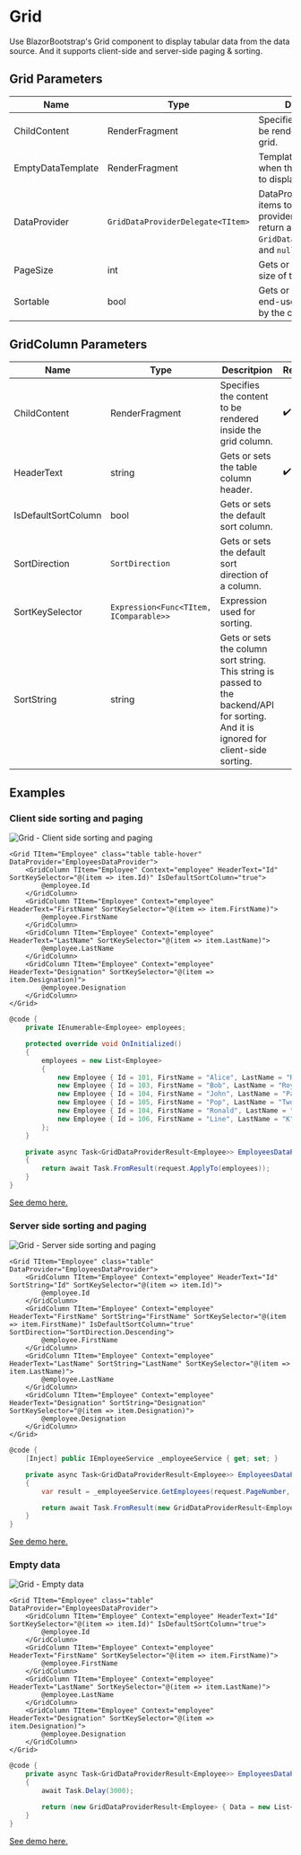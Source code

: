 ﻿---
sidebar_label: Grid
sidebar_position: 6
---

# Grid

Use BlazorBootstrap's Grid component to display tabular data from the data source. And it supports client-side and server-side paging & sorting.

## Grid Parameters

| Name | Type | Descritpion | Required | Default |
|--|--|--|--|--|
| ChildContent | RenderFragment | Specifies the content to be rendered inside the grid. | ✔️ | |
| EmptyDataTemplate | RenderFragment | Template to render when there are no rows to display. | | `No Data.` |
| DataProvider | `GridDataProviderDelegate<TItem>` | DataProvider is for items to render. The provider should always return an instance of `GridDataProviderResult`, and `null` is not allowed. | | |
| PageSize | int | Gets or sets the page size of the grid. | | 10 |
| Sortable | bool | Gets or sets whether end-users can sort data by the column's values. | | true |

## GridColumn Parameters

| Name | Type | Descritpion | Required | Default |
|--|--|--|--|--|
| ChildContent | RenderFragment | Specifies the content to be rendered inside the grid column. | ✔️ | |
| HeaderText | string | Gets or sets the table column header. | ✔️ | |
| IsDefaultSortColumn | bool | Gets or sets the default sort column. | | false |
| SortDirection | `SortDirection` | Gets or sets the default sort direction of a column. | | `SortDirection.None` |
| SortKeySelector | `Expression<Func<TItem, IComparable>>` | Expression used for sorting. | | |
| SortString | string | Gets or sets the column sort string. This string is passed to the backend/API for sorting. And it is ignored for client-side sorting. | | |

## Examples

### Client side sorting and paging

<img src="https://i.imgur.com/0ea5o5X.jpg" alt="Grid - Client side sorting and paging" />

```cshtml
<Grid TItem="Employee" class="table table-hover" DataProvider="EmployeesDataProvider">
    <GridColumn TItem="Employee" Context="employee" HeaderText="Id" SortKeySelector="@(item => item.Id)" IsDefaultSortColumn="true">
        @employee.Id
    </GridColumn>
    <GridColumn TItem="Employee" Context="employee" HeaderText="FirstName" SortKeySelector="@(item => item.FirstName)">
        @employee.FirstName
    </GridColumn>
    <GridColumn TItem="Employee" Context="employee" HeaderText="LastName" SortKeySelector="@(item => item.LastName)">
        @employee.LastName
    </GridColumn>
    <GridColumn TItem="Employee" Context="employee" HeaderText="Designation" SortKeySelector="@(item => item.Designation)">
        @employee.Designation
    </GridColumn>
</Grid>
```
```cs
@code {
    private IEnumerable<Employee> employees;

    protected override void OnInitialized()
    {
        employees = new List<Employee>
        {
            new Employee { Id = 101, FirstName = "Alice", LastName = "Reddy", Designation = "AI Engineer" },
            new Employee { Id = 103, FirstName = "Bob", LastName = "Roy", Designation = "Senior DevOps Engineer" },
            new Employee { Id = 104, FirstName = "John", LastName = "Papa", Designation = "Data Engineer" },
            new Employee { Id = 105, FirstName = "Pop", LastName = "Two", Designation = "Associate Architect" },
            new Employee { Id = 104, FirstName = "Ronald", LastName = "Dire", Designation = "Senior Data Engineer" },
            new Employee { Id = 106, FirstName = "Line", LastName = "K", Designation = "Architect" }
        };
    }

    private async Task<GridDataProviderResult<Employee>> EmployeesDataProvider(GridDataProviderRequest<Employee> request)
    {
        return await Task.FromResult(request.ApplyTo(employees));
    }
}
```

[See demo here.](https://demos.getblazorbootstrap.com/grid#client-side-sorting-and-paging)

### Server side sorting and paging

<img src="https://i.imgur.com/wrHYKGd.jpg" alt="Grid - Server side sorting and paging" />

```cshtml
<Grid TItem="Employee" class="table" DataProvider="EmployeesDataProvider">
    <GridColumn TItem="Employee" Context="employee" HeaderText="Id" SortString="Id" SortKeySelector="@(item => item.Id)">
        @employee.Id
    </GridColumn>
    <GridColumn TItem="Employee" Context="employee" HeaderText="FirstName" SortString="FirstName" SortKeySelector="@(item => item.FirstName)" IsDefaultSortColumn="true" SortDirection="SortDirection.Descending">
        @employee.FirstName
    </GridColumn>
    <GridColumn TItem="Employee" Context="employee" HeaderText="LastName" SortString="LastName" SortKeySelector="@(item => item.LastName)">
        @employee.LastName
    </GridColumn>
    <GridColumn TItem="Employee" Context="employee" HeaderText="Designation" SortString="Designation" SortKeySelector="@(item => item.Designation)">
        @employee.Designation
    </GridColumn>
</Grid>
```
```cs
@code {
    [Inject] public IEmployeeService _employeeService { get; set; }

    private async Task<GridDataProviderResult<Employee>> EmployeesDataProvider(GridDataProviderRequest<Employee> request)
    {
        var result = _employeeService.GetEmployees(request.PageNumber, request.PageSize, request.Sorting[0].SortString, request.Sorting[0].SortDirection);

        return await Task.FromResult(new GridDataProviderResult<Employee> { Data = result.Item1, TotalCount = result.Item2 });
    }
}
```

[See demo here.](https://demos.getblazorbootstrap.com/grid#server-side-sorting-and-paging)

### Empty data

<img src="https://i.imgur.com/rCBsMK2.jpg" alt="Grid - Empty data" />

```cshtml
<Grid TItem="Employee" class="table"  DataProvider="EmployeesDataProvider">
    <GridColumn TItem="Employee" Context="employee" HeaderText="Id" SortKeySelector="@(item => item.Id)" IsDefaultSortColumn="true">
        @employee.Id
    </GridColumn>
    <GridColumn TItem="Employee" Context="employee" HeaderText="FirstName" SortKeySelector="@(item => item.FirstName)">
        @employee.FirstName
    </GridColumn>
    <GridColumn TItem="Employee" Context="employee" HeaderText="LastName" SortKeySelector="@(item => item.LastName)">
        @employee.LastName
    </GridColumn>
    <GridColumn TItem="Employee" Context="employee" HeaderText="Designation" SortKeySelector="@(item => item.Designation)">
        @employee.Designation
    </GridColumn>
</Grid>
```
```cs
@code {
    private async Task<GridDataProviderResult<Employee>> EmployeesDataProvider(GridDataProviderRequest<Employee> request)
    {
        await Task.Delay(3000);

        return (new GridDataProviderResult<Employee> { Data = new List<Employee>(), TotalCount = 0 });
    }
}
```

[See demo here.](https://demos.getblazorbootstrap.com/grid#empty-data)